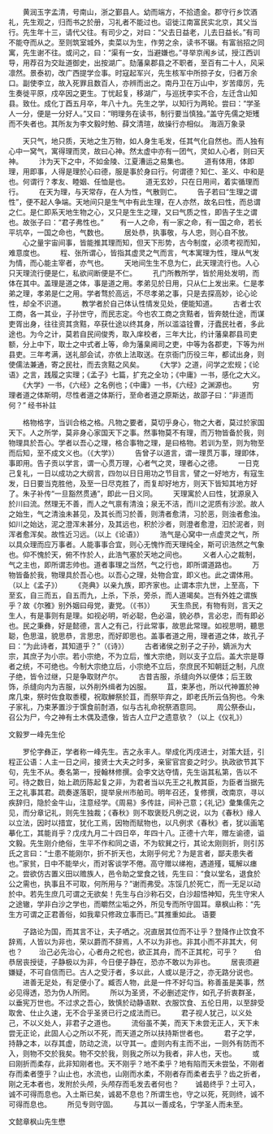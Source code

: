 <!-- { "loadSidebar": true } -->
　　黄润玉字孟清，号南山，浙之鄞县人。幼而端方，不拾遗金。郡守行乡饮酒礼，先生观之，归而书之於册，习礼者不能过也。诏徙江南富民实北京，其父当行。先生年十三，请代父往。有司少之，对曰：“父去日益老，儿去日益长。”有司不能夺而从之。至则筑室城外，卖菜以为生，作劳之余，读书不辍。有富翁招之同寓，先生谢不往。或问之，曰：“渠有一女，当避嫌也。”寻举京闱乡试，授江西训导，用荐召为交趾道御史，出按湖广。劾藩臬郡县之不职者，至百有二十人，风采凛然。景泰初，改广西提学佥事。时寇起军兴，先生核军中所掠子女，归者万余口。副使李立，故入死罪且数百人，亦辨而出之。南丹卫在万山中，岁苦瘴厉，先生奏徙平原，戍卒因之更生。丁忧起复，移湖广，与巡抚李实不合，左迁含山知县。致仕。成化丁酉五月卒，年八十九。先生之学，以知行为两轮。尝曰：“学圣人一分，便是一分好人。”又曰：“明理务在读书，制行要当慎独。”盖守先儒之矩矱而不失者也。其所友为李文毅时勉、薛文清瑄，故操行亦相似。
海涵万象录

　　天只气，地只质，天地之生万物，如人身生毛发，任其气化自然也。而人独有心中一窝气，寓得理而灵，故曰心神。然太虚中亦有一团气，灵如人心者，则曰天神。
　　汴为天下之中，不如金陵、江夏漕运之易集也。
　　道有体用，体即理，用即事，人得是理於心曰德，服是事於身曰行。何谓德？知仁、圣义、中和是也。何谓行？孝友、睦姻、任恤是也。
　　道无玄妙，只在日用间，着实循理而行。
　　在天为理，与天常存，在人为性，气散则亡。
　　告子若曰“生理之谓性”，便不起人争端。天地间只是生气中有此生理，在人亦然，故名曰性，而总谓之仁。是仁即系天地生物之心，又只是生生之理，又曰气质之性，即告子生之谓也。故张子曰：“君子弗性也。”
　　有一人之命，有一家之命，有一国之命，若长平坑卒，一国之命也，气数也。
　　居处恭，执事敬，与人忠，则心自不放。
　　心之量宇宙间事，皆能推其理而知，但天下形势，古今制度，必须考视而知，难意度也。
　　程、张所谓心，皆指其虚灵之气而言，气本寓理为性，理从气发为情，而心能主宰者，亦气也。
　　天地间生生不息为仁，此天理流行也。人心只天理流行便是仁，私欲间断便是不仁。
　　孔门所教所学，皆於用处发明，而体在其中。盖理是道之体，事是道之用。孝弟见於日用，只从仁上发出来。仁是孝弟之理，孝弟是仁之用。学者骛於高远，不尽孝弟之事，只是去探高妙，论心论性，却全不识道。
　　教学者於自己体认性情发见处，便能知道。
　　古者士农工商，各一其业，子孙世守，而民志定。今也农工商之贪黠者，皆奔兢仕途，而谋吏胥出身，往往资其贪黠，卒获仕途以终其身，所以滥溢铨曹，汙蠹民社者，多此途也。为今之计，莫若自民间俊秀，取入庠校者，三年大比，约计藩臬郡县司吏额，分上中下，取士之中式者上等，命为藩臬阃司之吏，中等为各郡吏，下等为州县吏。三年考满，送礼部会试，亦依上法取送。在京衙门历役三年，都试出身，则使儒法兼通，寄之民社，而去贪黠之风矣。
　　《大学》之道，问学之宏规；《论语》之言，践履之实理；《孟子》七篇，扩充之全功；《中庸》一书，感化之大义。
　　《大学》一书，《六经》之名例也；《中庸》一书，《六经》之渊源也。
　　穷理者道之体斯明，尽性者道之体斯行，至命者道之原斯达，故邵子曰：“非道而何？”
经书补註

　　格物格字，当训合格之格。凡物之要者，莫切乎身心，物之大者，莫过於家国天下。人之所学，莫非身心家国天下之事。然事物莫不有理，而万物皆备於我，则物理具於吾心。学者以吾心之理，格合事物之理，是曰格物。若训为至，则为物至而后知，至不成文义也。（《大学》）
　　告曾子以道言，谓一理贯万事，理即体，事即用。告子贡以学言，谓一心贯万理，心者气之灵，理者心之德。
　　一日克己复礼，一日以成功之大纲言，四勿以日日用功之节目言，譬之一好地方，有寇生发，日日要当克胜他，及至一日尽克胜了，而复却好地方，则天下皆知其地方好了。朱子补传“一旦豁然贯通”，即此一日义同。
　　天理寓於人曰性，犹源泉入於川曰流。然理无不善，而人之气禀有清浊；泉无不洁，而川之泥质有沙淤。故人之始生，气之清浊未甚见，及其长而习於善，则清者愈清，习於恶，则浊者愈浊。如川之始达，泥之澄浑未甚分，及其远也，积於沙者，则澄者愈澄，汩於泥者，则浑者愈浑矣。故性近习远。（以上《论语》）
　　浩气是心窝中一点虚灵之气，所以具众理而应万事者。人能事事合宜，则心无愧怍而天理纯全，斯可识浩然之气象也。仰不愧於天，俯不怍於人，此浩气塞於天地之间也。
　　义者人心之裁制，气之主也，即所谓志帅也。道者事理之当然，气之行也，即所谓道路也。
　　万物皆备於我，物理具於吾心也。以吾心之理，处物合宜，即义也。此之谓体用。（以上《孟子》）
　　《尧典》以亲九族，即齐家也。止谓本宗九世，上至高，下至玄，自三而五，自五而九，上杀，下杀，旁杀，而人道竭矣。岂有外姓之谓族乎？故《尔雅》别外姻曰母党，妻党。（《书》）
　　天生烝民，有物有则，言天之生人，有是事则有是理。如视必明，听必聪，色必温，貌必恭，言必忠，而有即必也。民之秉彝，好是懿德，言人之有己，行此常事，故思此常理。如视思明，聽思聪，色思温，貌思恭，言思忠，而好即思也。盖事者道之用，理者道之体，故孔子曰：“为此诗者，其知道乎？”（《诗》）
　　古者诸侯之别子之子孙，嫡派为大宗，其庶子为小宗。若小宗绝，不为立后，惟大宗绝，则以支子立后。盖大宗是尊者之统，不可绝也。今制大宗绝立后，小宗绝不立后，奈庶民不知朝廷之制，凡庶子绝，皆令过继，只是争取财产尔。
　　古昔吉服，杀缝向外以便体；后王致饰，杀缝向内为吉服，以外削外缉者为凶服。
　　苴，束茅也，所以代神置於神席几束，祭时佐食取黍稷，祝取觯祭於苴，而祭毕弃之，即老氏所云刍狗也。今朱子家礼，乃束茅置沙于馔食前酎酒，似与古礼命祝祭酒意同。
　　周公祭泰山，召公为尸，今之神有土木偶及遗像，皆古人立尸之遗意欤？（以上《仪礼》）

文毅罗一峰先生伦

　　罗伦字彝正，学者称一峰先生。吉之永丰人。举成化丙戌进士，对策大廷，引程正公语：人主一日之间，接贤士大夫之时多，亲宦官宫妾之时少。执政欲节其下句，先生不从。奏名第一，授翰林修撰。会李文达夺情，先生诣其私第，告以不可。待之数日，始上疏历陈起复之非，为君者当以先王之礼教其臣，为臣者当据先王之礼事其君。疏奏遂落职，提举泉州市舶司。明年召还，复修撰，改南京，寻以疾辞归，隐於金牛山，注意经学。《周易》多传註，间补己意；《礼记》彙集儒先之见，而分章记礼，则先生独裁；《春秋》则不取褒贬凡例之说，以为《春秋》缘人以立法，因时以措宜，犹化工焉，因物而赋物也，以凡例求《春秋》者，犹以画笔摹化工，其能肖乎？戊戌九月二十四日卒，年四十八。正德十六年，赠左谕德，谥文毅。先生刚介绝俗，生平不作和同之语，不为软巽之行，其论太刚则折，则引苏氏之言曰：“士患不能刚尔，折不折天也，太刚乎何尤？为是言者，鄙夫患失者也。”家贫，日中不能举火，而对客谈学不倦。高守赠以绨袍，遇道殣，辄解以瘗之。尝欲仿古置义田以赡族人，邑令助之堂食之钱，先生曰：“食以堂名，退食於公之需也，执事且不可取，何所用与？”谢而弗受。冻馁几於死亡，而一无足以动於中。若先生庶几可谓之无欲矣！先生与白沙称石交，白沙超悟神知，先生守宋人之途辙，学非白沙之学也，而皭然尘垢之外，所见专而所守固耳。章枫山称：“先生方可谓之正君善俗，如我辈只修政立事而已。”其推重如此。
语要

　　子路论为国，而其言不让，夫子哂之。况直居其位而不让乎？登降作止饮食不辞焉，人皆以为非也，荣以爵而不辞焉，人不以为非也。非其小而不非其大，何也？
　　治己必先治心，心者舟之柁也，欲正其舟，而不正其柁，可乎？
　　伯恭居丧授徒，子静极以为非，今日便子静在，恐亦不敢以为非也。
　　居丧须避嫌疑，不可自信而已。古人之受汙者，多以此，人或以是汙之，亦无路分说也。
　　进善无足处，有足便小了。臧否人物，此是一件不好勾当。称善虽是美事，然必见得透，恐为伪人所罔。
　　所以为圣贤，不必删述定作，如孔子折衷群圣，以垂宪万世也。不过求之吾心，致慎於动静语默、衣服饮食、五伦日用，以至辞受取舍、仕止久速，无不合乎圣贤已行之成法而已。
　　君子视人犹己，以义处己，不以义处人，非君子之道也。
　　流俗虽不美，而天下未尝无正人，天下未尝无正论，此固人心之所以不死，而天道之所以扶持斯世者也。
　　君子之学，持静之本，以存其虚，防动之流，以守其一。虚则内有主而不出，一则外有防而不入，则物不交於我矣。物不交於我，则我之所以为我者，非人也，天也。
　　或曰刚折而柔存，此非知刚者也。天不刚乎？地不柔乎？地有陷而天未尝坠，不刚者存而柔者堕乎？山止也，水流也，山刚而水柔，不刚者存而柔者去乎？齿之折者，刚之无本者也，发附於头颅，头颅存而毛发去者何也？
　　诚曷终乎？土可入，诚不可得而息也。入土斯已矣，诚曷不息也？所谓生也，守之以死，死则终，诚不可得而息也。
　　所见专则守固。
　　与其以一善成名，宁学圣人而未至。

文懿章枫山先生懋

